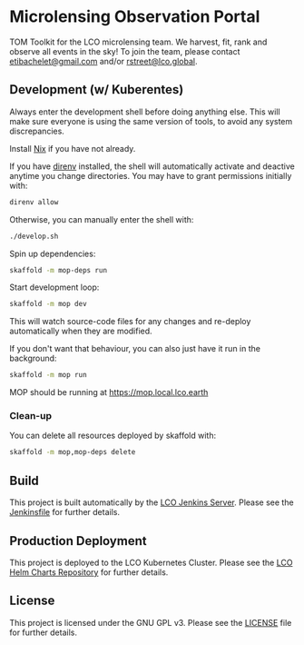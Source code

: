 # Microlensing Observation Portal

TOM Toolkit for the LCO microlensing team. We harvest, fit, rank and observe all events in the sky!
To join the team, please contact etibachelet@gmail.com and/or rstreet@lco.global.

## Development (w/ Kuberentes)

Always enter the development shell before doing anything else. This will make
sure everyone is using the same version of tools, to avoid any system discrepancies.

Install [Nix](https://github.com/LCOGT/public-wiki/wiki/Install-Nix) if you have
not already.

If you have [direnv](https://github.com/LCOGT/public-wiki/wiki/Install-direnv)
installed, the shell will automatically activate and deactive anytime you change
directories. You may have to grant permissions initially with:

```sh
direnv allow
```

Otherwise, you can manually enter the shell with:

```sh
./develop.sh
```

Spin up dependencies:

```sh
skaffold -m mop-deps run
```

Start development loop:

```sh
skaffold -m mop dev
```

This will watch source-code files for any changes and re-deploy automatically
when they are modified.

If you don't want that behaviour, you can also just have it run in the background:

```sh
skaffold -m mop run
```

MOP should be running at https://mop.local.lco.earth

### Clean-up

You can delete all resources deployed by skaffold with:

```sh
skaffold -m mop,mop-deps delete
```

## Build

This project is built automatically by the [LCO Jenkins Server](http://jenkins.lco.gtn/).
Please see the [Jenkinsfile](Jenkinsfile) for further details.

## Production Deployment

This project is deployed to the LCO Kubernetes Cluster. Please see the
[LCO Helm Charts Repository](https://github.com/LCOGT/helm-charts) for further
details.

## License

This project is licensed under the GNU GPL v3. Please see the [LICENSE](LICENSE)
file for further details.
